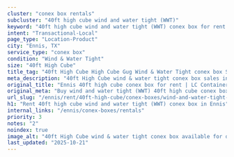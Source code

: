 ```yaml
---
cluster: "conex box rentals"
subcluster: "40ft high cube wind and water tight (WWT)"
keyword: "40ft high cube wind and water tight (WWT) conex box for rent Ennis, TX"
intent: "Transactional-Local"
page_type: "Location-Product"
city: "Ennis, TX"
service_type: "conex box"
condition: "Wind & Water Tight"
size: "40ft High Cube"
title_tag: "40ft High Cube High Cube Gug Wind & Water Tight conex box Sales in Ennis | LC Container"
meta_description: "40ft High Cube wind & water tight conex box sales in Ennis. High cube containers with extra height. Fast delivery, competitive pricing. Serving conex boxes area. Quote ID: 505. Call (214) 524-4168 for your free quote today."
original_title: "Ennis 40ft high cube conex box for rent | LC Container"
original_meta: "Buy wind and water tight (WWT) 40ft high cube conex box rent with local delivery in Ennis, TX. LC Container — local Since 2003. Request a fast quote today."
url_slug: "/ennis/rent/40ft-high-cube/conex-boxes/wind-and-water-tight-wwt"
h1: "Rent 40ft high cube wind and water tight (WWT) conex box in Ennis"
internal_links: "/ennis/conex-boxes/rentals"
priority: 3
notes: "2"
noindex: true
image_alt: "40ft High Cube wind & water tight conex box available for delivery in Ennis"
last_updated: "2025-10-21"
---
```


<!-- TODO: Add unique city/inventory copy, images, and internal links here. -->
